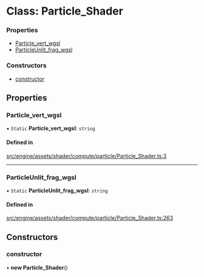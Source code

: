 # Class: Particle\_Shader


### Properties

- [Particle\_vert\_wgsl](Particle_Shader.md#particle_vert_wgsl)
- [ParticleUnlit\_frag\_wgsl](Particle_Shader.md#particleunlit_frag_wgsl)

### Constructors

- [constructor](Particle_Shader.md#constructor)

## Properties

### Particle\_vert\_wgsl

▪ `Static` **Particle\_vert\_wgsl**: `string`

#### Defined in

[src/engine/assets/shader/compute/particle/Particle_Shader.ts:3](https://github.com/Orillusion/orillusion/blob/main/src/engine/assets/shader/compute/particle/Particle_Shader.ts#L3)

___

### ParticleUnlit\_frag\_wgsl

▪ `Static` **ParticleUnlit\_frag\_wgsl**: `string`

#### Defined in

[src/engine/assets/shader/compute/particle/Particle_Shader.ts:263](https://github.com/Orillusion/orillusion/blob/main/src/engine/assets/shader/compute/particle/Particle_Shader.ts#L263)

## Constructors

### constructor

• **new Particle_Shader**()
